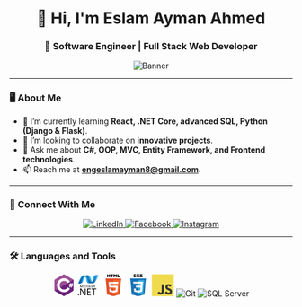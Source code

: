 <h1 align="center">👋 Hi, I'm Eslam Ayman Ahmed</h1>
<h3 align="center">🚀 Software Engineer | Full Stack Web Developer</h3>

<p align="center">
  <img src="https://your-image-link-here.jpg" alt="Banner" width="80%">
</p>

---

### 🖥️ **About Me**
- 🌱 I’m currently learning **React, .NET Core, advanced SQL, Python (Django & Flask)**.
- 👯 I’m looking to collaborate on **innovative projects**.
- 💬 Ask me about **C#, OOP, MVC, Entity Framework, and Frontend technologies**.
- 📫 Reach me at **[engeslamayman8@gmail.com](mailto:engeslamayman8@gmail.com)**.

---

### 💼 **Connect With Me**
<p align="center">
  <a href="https://linkedin.com/in/eslam-ayman" target="_blank">
    <img src="https://img.icons8.com/fluent/48/000000/linkedin.png" alt="LinkedIn" />
  </a>
  <a href="https://fb.com/eslam-ayman" target="_blank">
    <img src="https://img.icons8.com/fluent/48/000000/facebook-new.png" alt="Facebook" />
  </a>
  <a href="https://instagram.com/eslam-ayman" target="_blank">
    <img src="https://img.icons8.com/fluent/48/000000/instagram-new.png" alt="Instagram" />
  </a>
</p>

---

### 🛠️ **Languages and Tools**
<p align="center">
  <img src="https://raw.githubusercontent.com/devicons/devicon/master/icons/csharp/csharp-original.svg" alt="C#" width="40" height="40"/> 
  <img src="https://raw.githubusercontent.com/devicons/devicon/master/icons/dot-net/dot-net-original-wordmark.svg" alt=".NET" width="40" height="40"/> 
  <img src="https://raw.githubusercontent.com/devicons/devicon/master/icons/html5/html5-original-wordmark.svg" alt="HTML" width="40" height="40"/> 
  <img src="https://raw.githubusercontent.com/devicons/devicon/master/icons/css3/css3-original-wordmark.svg" alt="CSS" width="40" height="40"/> 
  <img src="https://raw.githubusercontent.com/devicons/devicon/master/icons/javascript/javascript-original.svg" alt="JavaScript" width="40" height="40"/> 
  <img src="https://www.vectorlogo.zone/logos/git-scm/git-scm-icon.svg" alt="Git" width="40" height="40"/> 
  <img src="https://www.svgrepo.com/show/303229/microsoft-sql-server-logo.svg" alt="SQL Server" width="40" height="40"/> 
</p>
